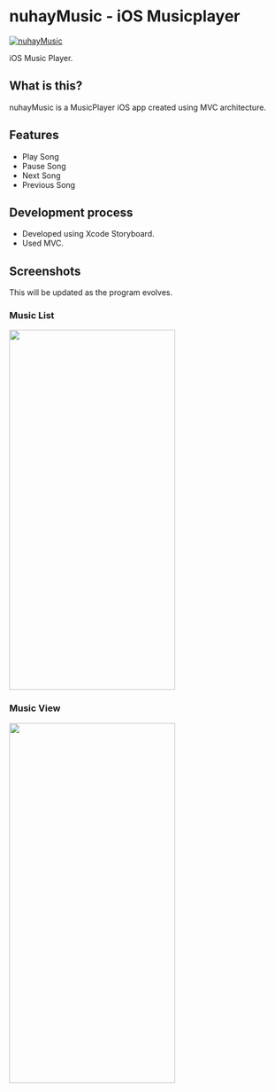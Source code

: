 # nuhayMusic - iOS Musicplayer

<!-- # ![nuclear](https://i.imgur.com/oT1006i.png)  -->
[![nuhayMusic](https://snapcraft.io//nuclear/badge.svg)](https://snapcraft.io/nuclear)

iOS Music Player.

<!-- ![Showcase](https://i.imgur.com/8qHu66J.png) -->

## What is this?

nuhayMusic is a MusicPlayer iOS app created using MVC architecture. 

## Features

- Play Song
- Pause Song
- Next Song
- Previous Song

## Development process

- Developed using Xcode Storyboard.
- Used MVC.

## Screenshots
This will be updated as the program evolves.

<h3>Music List</h3>
<img src="https://i.imgur.com/mb99NLq.png" width="300" height="650">

<h3>Music View</h3>
<img src="https://i.imgur.com/1py8V4u.png" width="300" height="650">
